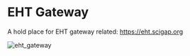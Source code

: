 # EHT Gateway
A hold place for EHT gateway related: https://eht.scigap.org

![eht_gateway](https://github.com/SciGaP/eht_gateway/assets/6643873/70716ef0-0a0f-4f69-98a9-d1f08be9a67d)

